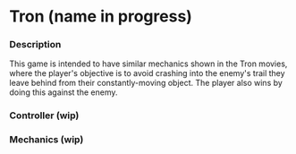 # Tron (name in progress)

### Description
This game is intended to have similar mechanics shown in the Tron movies, where the player's objective is to avoid crashing into the enemy's trail they leave behind from their constantly-moving object. The player also wins by doing this against the enemy. 

### Controller (wip)

### Mechanics (wip)
